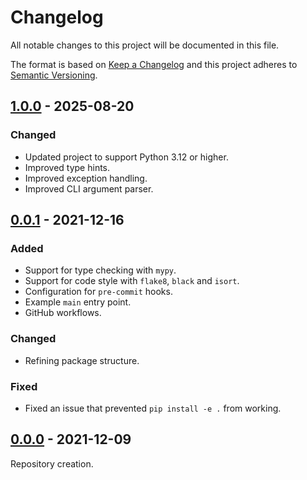 # Changelog

All notable changes to this project will be documented in this file.

The format is based on [Keep a Changelog](http://keepachangelog.com/en/1.0.0/)
and this project adheres to [Semantic Versioning](http://semver.org/spec/v2.0.0.html).

## [1.0.0](https://github.com/git-afsantos/bake-a-py/releases/tag/v1.0.0) - 2025-08-20

### Changed

- Updated project to support Python 3.12 or higher.
- Improved type hints.
- Improved exception handling.
- Improved CLI argument parser.

## [0.0.1](https://github.com/git-afsantos/bake-a-py/releases/tag/v0.0.1) - 2021-12-16

### Added

- Support for type checking with `mypy`.
- Support for code style with `flake8`, `black` and `isort`.
- Configuration for `pre-commit` hooks.
- Example `main` entry point.
- GitHub workflows.

### Changed

- Refining package structure.

### Fixed

- Fixed an issue that prevented `pip install -e .` from working.

## [0.0.0](https://github.com/git-afsantos/bake-a-py/releases/tag/v0.0.0) - 2021-12-09

Repository creation.
